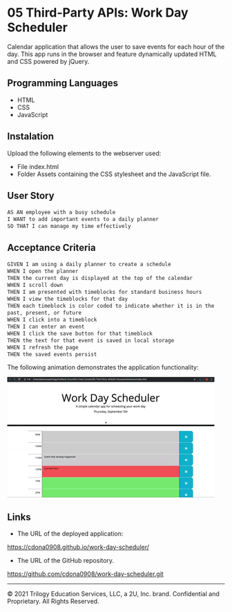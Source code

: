 # 05 Third-Party APIs: Work Day Scheduler

Calendar application that allows the user to save events for each hour of the day. This app runs in the browser and feature dynamically updated HTML and CSS powered by jQuery.

## Programming Languages

* HTML
* CSS
* JavaScript

## Instalation

Upload the following elements to the webserver used:

* File index.html
* Folder Assets containing the CSS stylesheet and the JavaScript file.

## User Story

```
AS AN employee with a busy schedule
I WANT to add important events to a daily planner
SO THAT I can manage my time effectively
```

## Acceptance Criteria

```
GIVEN I am using a daily planner to create a schedule
WHEN I open the planner
THEN the current day is displayed at the top of the calendar
WHEN I scroll down
THEN I am presented with timeblocks for standard business hours
WHEN I view the timeblocks for that day
THEN each timeblock is color coded to indicate whether it is in the past, present, or future
WHEN I click into a timeblock
THEN I can enter an event
WHEN I click the save button for that timeblock
THEN the text for that event is saved in local storage
WHEN I refresh the page
THEN the saved events persist
```

The following animation demonstrates the application functionality:

![Work Day Scheduler app with color-coded time slots shows a new event being typed in the 5PM slot.](./Assets/05-third-party-apis-homework-demo.gif)

## Links

* The URL of the deployed application:

 https://cdona0908.github.io/work-day-scheduler/

* The URL of the GitHub repository. 

https://github.com/cdona0908/work-day-scheduler.git 

---
© 2021 Trilogy Education Services, LLC, a 2U, Inc. brand. Confidential and Proprietary. All Rights Reserved.
